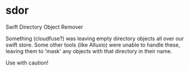 # sdor
Swift Directory Object Remover

Something (cloudfuse?) was leaving empty directory objects all over our swift store. Some other tools (like Alluxio) were unable to handle these, leaving them to 'mask' any objects with that directory in their name.

Use with caution!
